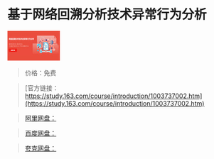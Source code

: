 # 基于网络回溯分析技术异常行为分析

![img](../../../assets/study163/free/6632193665608130109.png)

> 价格：免费

> [官方链接：https://study.163.com/course/introduction/1003737002.htm](https://study.163.com/course/introduction/1003737002.htm)

> [阿里网盘：]()

> [百度网盘：]()

> [夸克网盘：]()
